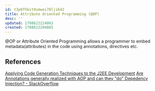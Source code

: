 ```yaml
---
id: t3p8fhbit9smwei78lji642
title: Attribute Oriented Programming (@OP)
desc: ''
updated: 1708622224063
created: 1708622204865
---
```



@OP or Attribute Oriented Programming allows a programmer to embed metadata(attributes) in the code using annotations, directives etc.

## References

[Applying Code Generation Techniques to the J2EE Development](https://www.informit.com/articles/article.aspx?p=389718&seqNum=4)
[Are Annotations generally realized with AOP and can they "do" Depedency Injection? - StackOverflow](https://stackoverflow.com/questions/6110266/are-annotations-generally-realized-with-aop-and-can-they-do-depedency-injectio)
